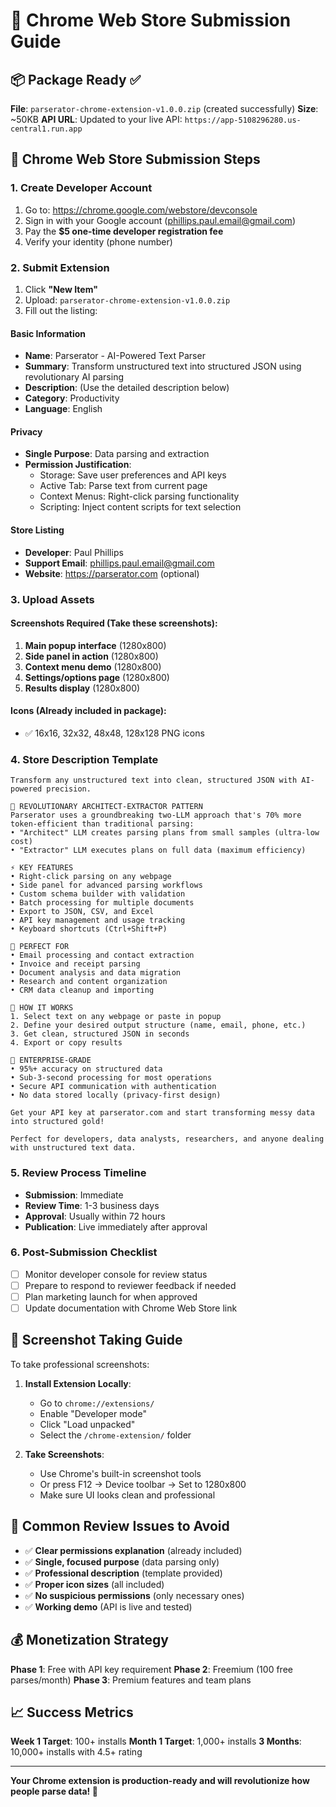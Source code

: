 # 🚀 Chrome Web Store Submission Guide

## 📦 Package Ready ✅

**File**: `parserator-chrome-extension-v1.0.0.zip` (created successfully)
**Size**: ~50KB
**API URL**: Updated to your live API: `https://app-5108296280.us-central1.run.app`

## 🎯 Chrome Web Store Submission Steps

### 1. Create Developer Account
1. Go to: https://chrome.google.com/webstore/devconsole
2. Sign in with your Google account (phillips.paul.email@gmail.com)
3. Pay the **$5 one-time developer registration fee**
4. Verify your identity (phone number)

### 2. Submit Extension
1. Click **"New Item"**
2. Upload: `parserator-chrome-extension-v1.0.0.zip`
3. Fill out the listing:

#### **Basic Information**
- **Name**: Parserator - AI-Powered Text Parser
- **Summary**: Transform unstructured text into structured JSON using revolutionary AI parsing
- **Description**: (Use the detailed description below)
- **Category**: Productivity
- **Language**: English

#### **Privacy**
- **Single Purpose**: Data parsing and extraction
- **Permission Justification**: 
  - Storage: Save user preferences and API keys
  - Active Tab: Parse text from current page
  - Context Menus: Right-click parsing functionality
  - Scripting: Inject content scripts for text selection

#### **Store Listing**
- **Developer**: Paul Phillips
- **Support Email**: phillips.paul.email@gmail.com
- **Website**: https://parserator.com (optional)

### 3. Upload Assets

#### **Screenshots Required** (Take these screenshots):
1. **Main popup interface** (1280x800)
2. **Side panel in action** (1280x800) 
3. **Context menu demo** (1280x800)
4. **Settings/options page** (1280x800)
5. **Results display** (1280x800)

#### **Icons** (Already included in package):
- ✅ 16x16, 32x32, 48x48, 128x128 PNG icons

### 4. Store Description Template

```
Transform any unstructured text into clean, structured JSON with AI-powered precision.

🧠 REVOLUTIONARY ARCHITECT-EXTRACTOR PATTERN
Parserator uses a groundbreaking two-LLM approach that's 70% more token-efficient than traditional parsing:
• "Architect" LLM creates parsing plans from small samples (ultra-low cost)
• "Extractor" LLM executes plans on full data (maximum efficiency)

⚡ KEY FEATURES
• Right-click parsing on any webpage
• Side panel for advanced parsing workflows
• Custom schema builder with validation
• Batch processing for multiple documents
• Export to JSON, CSV, and Excel
• API key management and usage tracking
• Keyboard shortcuts (Ctrl+Shift+P)

🎯 PERFECT FOR
• Email processing and contact extraction
• Invoice and receipt parsing
• Document analysis and data migration
• Research and content organization
• CRM data cleanup and importing

🔧 HOW IT WORKS
1. Select text on any webpage or paste in popup
2. Define your desired output structure (name, email, phone, etc.)
3. Get clean, structured JSON in seconds
4. Export or copy results

💪 ENTERPRISE-GRADE
• 95%+ accuracy on structured data
• Sub-3-second processing for most operations
• Secure API communication with authentication
• No data stored locally (privacy-first design)

Get your API key at parserator.com and start transforming messy data into structured gold!

Perfect for developers, data analysts, researchers, and anyone dealing with unstructured text data.
```

### 5. Review Process Timeline

- **Submission**: Immediate
- **Review Time**: 1-3 business days
- **Approval**: Usually within 72 hours
- **Publication**: Live immediately after approval

### 6. Post-Submission Checklist

- [ ] Monitor developer console for review status
- [ ] Prepare to respond to reviewer feedback if needed
- [ ] Plan marketing launch for when approved
- [ ] Update documentation with Chrome Web Store link

## 📸 Screenshot Taking Guide

To take professional screenshots:

1. **Install Extension Locally**:
   - Go to `chrome://extensions/`
   - Enable "Developer mode"
   - Click "Load unpacked"
   - Select the `/chrome-extension/` folder

2. **Take Screenshots**:
   - Use Chrome's built-in screenshot tools
   - Or press F12 → Device toolbar → Set to 1280x800
   - Make sure UI looks clean and professional

## 🚨 Common Review Issues to Avoid

- ✅ **Clear permissions explanation** (already included)
- ✅ **Single, focused purpose** (data parsing only)
- ✅ **Professional description** (template provided)
- ✅ **Proper icon sizes** (all included)
- ✅ **No suspicious permissions** (only necessary ones)
- ✅ **Working demo** (API is live and tested)

## 💰 Monetization Strategy

**Phase 1**: Free with API key requirement
**Phase 2**: Freemium (100 free parses/month)
**Phase 3**: Premium features and team plans

## 📈 Success Metrics

**Week 1 Target**: 100+ installs
**Month 1 Target**: 1,000+ installs
**3 Months**: 10,000+ installs with 4.5+ rating

---

**Your Chrome extension is production-ready and will revolutionize how people parse data! 🌟**